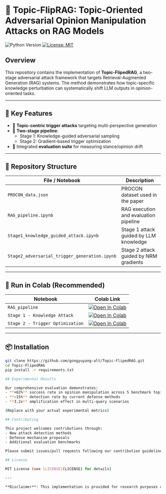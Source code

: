 # 🎯 Topic-FlipRAG: Topic-Oriented Adversarial Opinion Manipulation Attacks on RAG Models

![Python Version](https://img.shields.io/badge/python-3.9%2B-blue)
[![License: MIT](https://img.shields.io/badge/License-MIT-yellow.svg)](https://opensource.org/licenses/MIT)

## Overview

This repository contains the implementation of **Topic-FlipedRAG**, a two-stage adversarial attack framework that targets Retrieval-Augmented Generation (RAG) systems. The method demonstrates how topic-specific knowledge perturbation can systematically shift LLM outputs in opinion-oriented tasks.

---

## 🔧 Key Features

- 🎯 **Topic-centric trigger attacks** targeting multi-perspective generation
- 🧠 **Two-stage pipeline**:
  - Stage 1: Knowledge-guided adversarial sampling
  - Stage 2: Gradient-based trigger optimization
- 📏 Integrated **evaluation suite** for measuring stance/opinion drift

---

## 📁 Repository Structure

| File / Notebook | Description |
|------------------|-------------|
| `PROCON_data.json` | PROCON dataset used in the paper |
| `RAG_pipeline.ipynb` | RAG execution and evaluation pipeline |
| `Stage1_knowledge_guided_attack.ipynb` | Stage 1 attack guided by LLM knowledge |
| `Stage2_adversarial_trigger_generation.ipynb` | Stage 2 attack guided by NRM gradients |


---

## 🚀 Run in Colab (Recommended)

| Notebook | Colab Link |
|----------|------------|
| `RAG_pipeline` | [![Open In Colab](https://colab.research.google.com/assets/colab-badge.svg)](https://colab.research.google.com/github/gongyuyang-alt/Topic-FlipedRAG/blob/main/RAG_pipeline.ipynb) |
| `Stage 1 - Knowledge Attack` | [![Open In Colab](https://colab.research.google.com/assets/colab-badge.svg)](https://colab.research.google.com/github/gongyuyang-alt/Topic-FlipedRAG/blob/main/Stage1_knowledge_guided_attack.ipynb) |
| `Stage 2 - Trigger Optimization` | [![Open In Colab](https://colab.research.google.com/assets/colab-badge.svg)](https://colab.research.google.com/github/gongyuyang-alt/Topic-FlipedRAG/blob/main/Stage2_adversarial_trigger_generation.ipynb) |

---

## 📦 Installation

```bash
git clone https://github.com/gongyuyang-alt/Topic-FlipedRAG.git
cd Topic-FlipedRAG
pip install -r requirements.txt

## Experimental Results

Our comprehensive evaluation demonstrates:
- **+82%** success rate in opinion manipulation across 5 benchmark topics
- **<15%** detection rate by current defense methods
- **3.2x** amplification effect in multi-query scenarios

(Replace with your actual experimental metrics)

## Contributing

This project welcomes contributions through:
- New attack detection methods
- Defense mechanism proposals
- Additional evaluation benchmarks

Please submit issues/pull requests following our contribution guidelines.

## License

MIT License (see [LICENSE](LICENSE) for details)

---

**Disclaimer**: This implementation is provided for research purposes only. Users must adhere to ethical AI guidelines and applicable laws when using this code.
